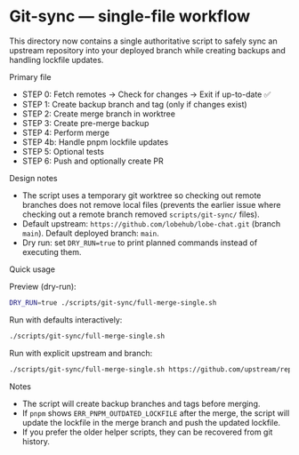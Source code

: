 # Git-sync — single-file workflow

This directory now contains a single authoritative script to safely sync an upstream repository into your deployed branch while creating backups and handling lockfile updates.

Primary file

- STEP 0: Fetch remotes → Check for changes → Exit if up-to-date ✅
- STEP 1: Create backup branch and tag (only if changes exist)
- STEP 2: Create merge branch in worktree
- STEP 3: Create pre-merge backup
- STEP 4: Perform merge
- STEP 4b: Handle pnpm lockfile updates
- STEP 5: Optional tests
- STEP 6: Push and optionally create PR

Design notes

- The script uses a temporary git worktree so checking out remote branches does not remove local files (prevents the earlier issue where checking out a remote branch removed `scripts/git-sync/` files).
- Default upstream: `https://github.com/lobehub/lobe-chat.git` (branch `main`). Default deployed branch: `main`.
- Dry run: set `DRY_RUN=true` to print planned commands instead of executing them.

Quick usage

Preview (dry-run):

```bash
DRY_RUN=true ./scripts/git-sync/full-merge-single.sh
```

Run with defaults interactively:

```bash
./scripts/git-sync/full-merge-single.sh
```

Run with explicit upstream and branch:

```bash
./scripts/git-sync/full-merge-single.sh https://github.com/upstream/repo.git main production
```

Notes

- The script will create backup branches and tags before merging.
- If `pnpm` shows `ERR_PNPM_OUTDATED_LOCKFILE` after the merge, the script will update the lockfile in the merge branch and push the updated lockfile.
- If you prefer the older helper scripts, they can be recovered from git history.
